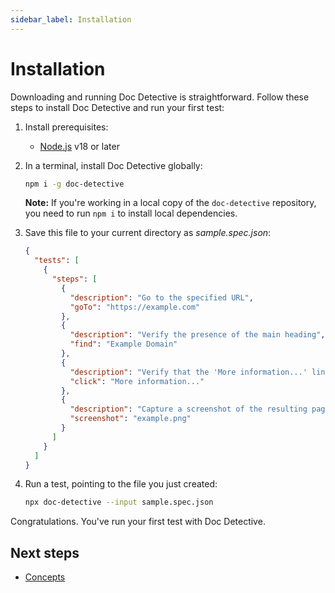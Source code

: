 ```yaml
---
sidebar_label: Installation
---
```


# Installation

Downloading and running Doc Detective is straightforward. Follow these steps to install Doc Detective and run your first test:

1. Install prerequisites:

   - [Node.js](https://nodejs.org/) v18 or later

2. In a terminal, install Doc Detective globally:

   ```bash
   npm i -g doc-detective
   ```

   **Note:** If you're working in a local copy of the `doc-detective` repository, you need to run `npm i` to install local dependencies.

3. Save this file to your current directory as _sample.spec.json_:

   ```json
   {
     "tests": [
       {
         "steps": [
           {
             "description": "Go to the specified URL",
             "goTo": "https://example.com"
           },
           {
             "description": "Verify the presence of the main heading",
             "find": "Example Domain"
           },
           {
             "description": "Verify that the 'More information...' link is present and working",
             "click": "More information..."
           },
           {
             "description": "Capture a screenshot of the resulting page",
             "screenshot": "example.png"
           }
         ]
       }
     ]
   }
   ```

4. Run a test, pointing to the file you just created:

   ```bash
   npx doc-detective --input sample.spec.json
   ```

Congratulations. You've run your first test with Doc Detective.

## Next steps

- [Concepts](/docs/get-started/concepts)

